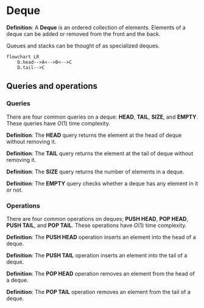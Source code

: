 # Deque

**Definition**: A **Deque** is an ordered collection of elements. Elements of a deque can be added or removed from the front and the back.

Queues and stacks can be thought of as specialized deques.

```mermaid
flowchart LR
	D.head-->A<-->B<-->C
	D.tail-->C
```

## Queries and operations

### Queries

There are four common queries on a deque: **HEAD**, **TAIL**, **SIZE**, and **EMPTY**. These queries have $O(1)$ time complexity.

**Definition**: The **HEAD** query returns the element at the head of deque without removing it.

**Definition**: The **TAIL** query returns the element at the tail of deque without removing it.

**Definition**: The **SIZE** query returns the number of elements in a deque.

**Definition**: The **EMPTY** query checks whether a deque has any element in it or not.

### Operations

There are four common operations on deques; **PUSH HEAD**, **POP HEAD**, **PUSH TAIL**, and **POP TAIL**. These operations have $O(1)$ time complexity.

**Definition**: The **PUSH HEAD** operation inserts an element into the head of a deque. 

**Definition**: The **PUSH TAIL** operation inserts an element into the tail of a deque.

**Definition**: The **POP HEAD** operation removes an element from the head of a deque.

**Definition**: The **POP TAIL** operation removes an element from the tail of a deque.

